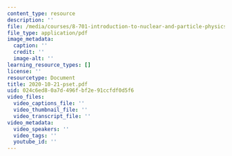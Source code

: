 ```yaml
---
content_type: resource
description: ''
file: /media/courses/8-701-introduction-to-nuclear-and-particle-physics-fall-2020/2020-10-21-pset.pdf
file_type: application/pdf
image_metadata:
  caption: ''
  credit: ''
  image-alt: ''
learning_resource_types: []
license: ''
resourcetype: Document
title: 2020-10-21-pset.pdf
uid: 024c6ed8-0a7d-496f-bf2e-91ccfdf0d5f6
video_files:
  video_captions_file: ''
  video_thumbnail_file: ''
  video_transcript_file: ''
video_metadata:
  video_speakers: ''
  video_tags: ''
  youtube_id: ''
---
```

